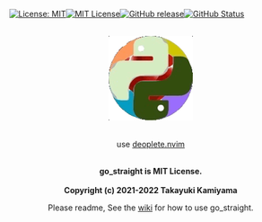 [![License: MIT](https://img.shields.io/badge/License-MIT-yellow.svg)](https://opensource.org/licenses/MIT)[![MIT
License](http://img.shields.io/badge/license-MIT-blue.svg?style=flat)](
LICENSE)[![GitHub release](https://img.shields.io/github/release/takkii/go_straight.svg?style=flat)](GitHub)[![GitHub Status](https://img.shields.io/github/last-commit/takkii/go_straight.svg?style=flat)](GitHub)

<br />
<div align="center"><img src="https://github.com/takkii/go_straight/blob/main/img/python_ruby.gif" alt="PythonとRuby" title="logo"></div>
<br />

<div align="center">
  <p> use <a href="https://github.com/Shougo/deoplete.nvim">deoplete.nvim</a></p>
</div>

<br />
<div align="center">
  <b> go_straight is MIT License. </b>
</div>
<br />

<div align="center">
  <b> Copyright (c) 2021-2022 Takayuki Kamiyama </b>
  <p> Please readme, See the <a href="https://github.com/takkii/go_straight/wiki/Specification">wiki</a> for how to use go_straight. </p>
</div>
